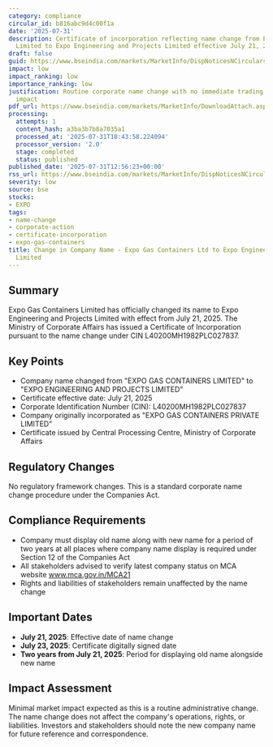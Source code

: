 ```yaml
---
category: compliance
circular_id: b816abc9d4c00f1a
date: '2025-07-31'
description: Certificate of incorporation reflecting name change from Expo Gas Containers
  Limited to Expo Engineering and Projects Limited effective July 21, 2025.
draft: false
guid: https://www.bseindia.com/markets/MarketInfo/DispNoticesNCirculars.aspx?Noticeid={4DD4F0BD-7B5F-4BB3-AA5D-D2EB25AE3D33}&noticeno=20250731-21&dt=07/31/2025&icount=21&totcount=60&flag=0
impact: low
impact_ranking: low
importance_ranking: low
justification: Routine corporate name change with no immediate trading or operational
  impact
pdf_url: https://www.bseindia.com/markets/MarketInfo/DownloadAttach.aspx?id=20250731-21&attachedId=9fba5656-5634-45de-9cb9-b0019ac75ead
processing:
  attempts: 1
  content_hash: a3ba3b7b8a7035a1
  processed_at: '2025-07-31T18:43:58.224094'
  processor_version: '2.0'
  stage: completed
  status: published
published_date: '2025-07-31T12:56:23+00:00'
rss_url: https://www.bseindia.com/markets/MarketInfo/DispNoticesNCirculars.aspx?Noticeid={4DD4F0BD-7B5F-4BB3-AA5D-D2EB25AE3D33}&noticeno=20250731-21&dt=07/31/2025&icount=21&totcount=60&flag=0
severity: low
source: bse
stocks:
- EXPO
tags:
- name-change
- corporate-action
- certificate-incorporation
- expo-gas-containers
title: Change in Company Name - Expo Gas Containers Ltd to Expo Engineering and Projects
  Limited
---
```


## Summary

Expo Gas Containers Limited has officially changed its name to Expo Engineering and Projects Limited with effect from July 21, 2025. The Ministry of Corporate Affairs has issued a Certificate of Incorporation pursuant to the name change under CIN L40200MH1982PLC027837.

## Key Points

- Company name changed from "EXPO GAS CONTAINERS LIMITED" to "EXPO ENGINEERING AND PROJECTS LIMITED"
- Certificate effective date: July 21, 2025
- Corporate Identification Number (CIN): L40200MH1982PLC027837
- Company originally incorporated as "EXPO GAS CONTAINERS PRIVATE LIMITED"
- Certificate issued by Central Processing Centre, Ministry of Corporate Affairs

## Regulatory Changes

No regulatory framework changes. This is a standard corporate name change procedure under the Companies Act.

## Compliance Requirements

- Company must display old name along with new name for a period of two years at all places where company name display is required under Section 12 of the Companies Act
- All stakeholders advised to verify latest company status on MCA website www.mca.gov.in/MCA21
- Rights and liabilities of stakeholders remain unaffected by the name change

## Important Dates

- **July 21, 2025**: Effective date of name change
- **July 23, 2025**: Certificate digitally signed date
- **Two years from July 21, 2025**: Period for displaying old name alongside new name

## Impact Assessment

Minimal market impact expected as this is a routine administrative change. The name change does not affect the company's operations, rights, or liabilities. Investors and stakeholders should note the new company name for future reference and correspondence.